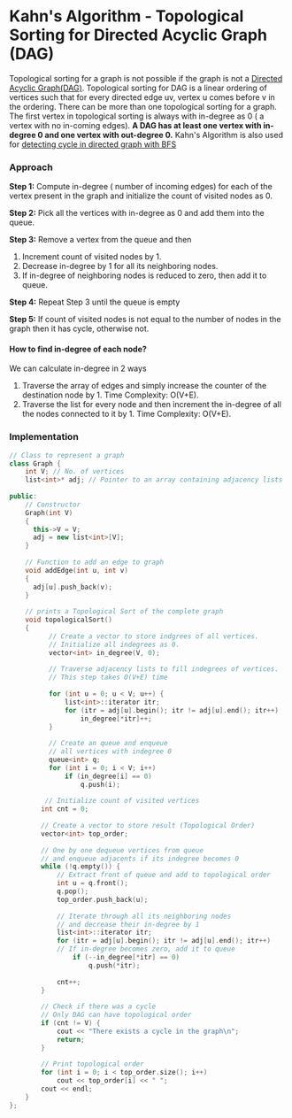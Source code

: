 # Kahn's Algorithm - Topological Sorting for Directed Acyclic Graph \(DAG\)

Topological sorting for a graph is not possible if the graph is not a [Directed Acyclic Graph\(DAG\)](../graph-terminology.md#directed-acyclic-graph-dag). Topological sorting for DAG is a linear ordering of vertices such that for every directed edge uv, vertex u comes before v in the ordering. There can be more than one topological sorting for a graph. The first vertex in topological sorting is always with in-degree as 0 \( a vertex with no in-coming edges\). **A DAG has at least one vertex with in-degree 0 and one vertex with out-degree 0.** Kahn's Algorithm is also used for [detecting cycle in directed graph with BFS](../graph-based-problems/detect-cycle-in-a-directed-graph-using-bfs.md)

### Approach

**Step 1:** Compute in-degree \( number of incoming edges\) for each of the vertex present in the graph and initialize the count of visited nodes as 0.

**Step 2:** Pick all the vertices with in-degree as 0 and add them into the queue.

**Step 3:** Remove a vertex from the queue and then

1. Increment count of visited nodes by 1.
2. Decrease in-degree by 1 for all its neighboring nodes.
3. If in-degree of neighboring nodes is reduced to zero, then add it to queue.

**Step 4:** Repeat Step 3 until the queue is empty

**Step 5:** If count of visited nodes is not equal to the number of nodes in the graph then it has cycle, otherwise not.

#### How to find in-degree of each node?

We can calculate in-degree in 2 ways

1. Traverse the array of edges and simply increase the counter of the destination node by 1. Time Complexity: O\(V+E\).
2. Traverse the list for every node and then increment the in-degree of all the nodes connected to it by 1. Time Complexity: O\(V+E\).

### Implementation

```cpp
// Class to represent a graph
class Graph {
    int V; // No. of vertices
    list<int>* adj; // Pointer to an array containing adjacency lists
  
public:
    // Constructor
    Graph(int V)
    {
      this->V = V;
      adj = new list<int>[V];
    }
  
    // Function to add an edge to graph
    void addEdge(int u, int v)
    {
      adj[u].push_back(v);
    }
    
    // prints a Topological Sort of the complete graph
    void topologicalSort()
    {
          // Create a vector to store indgrees of all vertices.
          // Initialize all indegrees as 0.
          vector<int> in_degree(V, 0);
  
          // Traverse adjacency lists to fill indegrees of vertices.
          // This step takes O(V+E) time
 
          for (int u = 0; u < V; u++) {
              list<int>::iterator itr;
              for (itr = adj[u].begin(); itr != adj[u].end(); itr++)
                  in_degree[*itr]++;
          }
  
          // Create an queue and enqueue
          // all vertices with indegree 0
          queue<int> q;
          for (int i = 0; i < V; i++)
              if (in_degree[i] == 0)
                  q.push(i);
  
         // Initialize count of visited vertices
        int cnt = 0;
  
        // Create a vector to store result (Topological Order)
        vector<int> top_order;
  
        // One by one dequeue vertices from queue
        // and enqueue adjacents if its indegree becomes 0
        while (!q.empty()) {
            // Extract front of queue and add to topological order
            int u = q.front();
            q.pop();
            top_order.push_back(u);
  
            // Iterate through all its neighboring nodes
            // and decrease their in-degree by 1
            list<int>::iterator itr;
            for (itr = adj[u].begin(); itr != adj[u].end(); itr++)    
            // If in-degree becomes zero, add it to queue
                if (--in_degree[*itr] == 0)
                    q.push(*itr);
  
            cnt++;
        }
  
        // Check if there was a cycle
        // Only DAG can have topological order
        if (cnt != V) {
            cout << "There exists a cycle in the graph\n";
            return;
        }
  
        // Print topological order
        for (int i = 0; i < top_order.size(); i++)
            cout << top_order[i] << " ";
        cout << endl;
    }    
};
```

